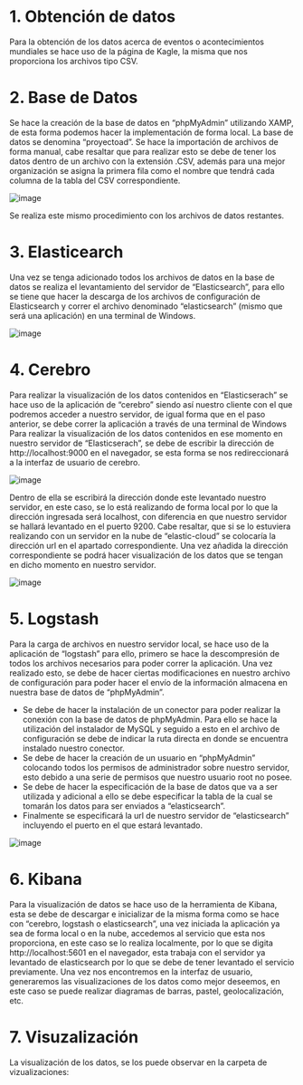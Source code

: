 # 1. Obtención de datos
Para la obtención de los datos acerca de eventos o acontecimientos mundiales se hace uso de la página de Kagle, la misma que nos proporciona los archivos tipo CSV.

# 2. Base de Datos
Se hace la creación de la base de datos en “phpMyAdmin” utilizando XAMP, de esta forma podemos hacer la implementación de forma local. La base de datos se denomina “proyectoad”.
Se hace la importación de archivos de forma manual, cabe resaltar que para realizar esto se debe de tener los datos dentro de un archivo con la extensión .CSV, además para una     mejor organización se asigna la primera fila como el nombre que tendrá cada columna de la tabla del CSV correspondiente.

![image](https://user-images.githubusercontent.com/58042215/132573970-2b7e41e4-9672-4b66-81de-f5180b3449fa.png)

Se realiza este mismo procedimiento con los archivos de datos restantes.

# 3. Elasticearch
Una vez se tenga adicionado todos los archivos de datos en la base de datos se realiza el levantamiento del servidor de “Elasticsearch”, para ello se tiene que hacer la descarga de los archivos de configuración de Elasticsearch y correr el archivo denominado “elasticsearch” (mismo que será una aplicación) en una terminal de Windows.

![image](https://user-images.githubusercontent.com/58042215/132574061-e19a9306-de0e-4bf6-bf3c-d34567649c7c.png)

# 4. Cerebro 
Para realizar la visualización de los datos contenidos en “Elasticserach” se hace uso de la aplicación de “cerebro” siendo así nuestro cliente con el que podremos acceder a nuestro servidor, de igual forma que en el paso anterior, se debe correr la aplicación a través de una terminal de Windows 
Para realizar la visualización de los datos contenidos en ese momento en nuestro servidor de “Elasticserach”, se debe de escribir la dirección de http://localhost:9000 en el navegador, se esta forma se nos redireccionará a la interfaz de usuario de cerebro.

![image](https://user-images.githubusercontent.com/58042215/132574281-61543d9f-dcff-4717-88ea-313234714b67.png)

Dentro de ella se escribirá la dirección donde este levantado nuestro servidor, en este caso, se lo está realizando de forma local por lo que la dirección ingresada será          localhost, con diferencia en que nuestro servidor se hallará levantado en el puerto 9200. Cabe resaltar, que si se lo estuviera realizando con un servidor en la nube de           “elastic-cloud” se colocaría la dirección url en el apartado correspondiente.
Una vez añadida la dirección correspondiente se podrá hacer visualización de los datos que se tengan en dicho momento en nuestro servidor.

![image](https://user-images.githubusercontent.com/58042215/132574472-473f47df-9848-4a9a-b098-d33e849565f4.png)

# 5. Logstash
Para la carga de archivos en nuestro servidor local, se hace uso de la aplicación de “logstash” para ello, primero se hace la descompresión de todos los archivos necesarios para poder correr la aplicación. Una vez realizado esto, se debe de hacer ciertas modificaciones en nuestro archivo de configuración para poder hacer el envío de la información almacena en nuestra base de datos de “phpMyAdmin”.
* Se debe de hacer la instalación de un conector para poder realizar la conexión con la base de datos de phpMyAdmin. Para ello se hace la utilización del instalador de MySQL         y seguido a esto en el archivo de configuración se debe de indicar la ruta directa en donde se encuentra instalado nuestro conector.
* Se debe de hacer la creación de un usuario en “phpMyAdmin” colocando todos los permisos de administrador sobre nuestro servidor, esto debido a una serie de permisos que           nuestro usuario root no posee.   
* Se debe de hacer la especificación de la base de datos que va a ser utilizada y adicional a ello se debe especificar la tabla de la cual se tomarán los datos para ser             enviados a “elasticsearch”. 
* Finalmente se especificará la url de nuestro servidor de “elasticsearch” incluyendo el puerto en el que estará levantado.

![image](https://user-images.githubusercontent.com/58042215/132575552-12c55a8b-c4fb-4727-a4ca-39b7bc17fee6.png)

# 6. Kibana
Para la visualización de datos se hace uso de la herramienta de Kibana, esta se debe de descargar e inicializar de la misma forma como se hace con “cerebro, logstash o elasticsearch”, una vez iniciada la aplicación ya sea de forma local o en la nube, accedemos al servicio que esta nos proporciona, en este caso se lo realiza localmente, por lo que se digita http://localhost:5601 en el navegador, esta trabaja con el servidor ya levantado de elasticsearch por lo que se debe de tener levantado el servicio previamente.
Una vez nos encontremos en la interfaz de usuario, generaremos las visualizaciones de los datos como mejor deseemos, en este caso se puede realizar diagramas de barras, pastel, geolocalización, etc.

# 7. Visuzalización
La visualización de los datos, se los puede observar en la carpeta de vizualizaciones: 

